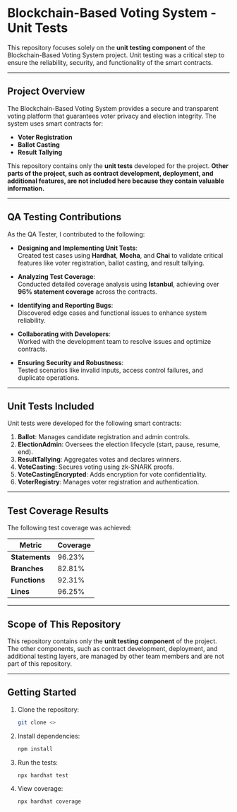 # **Blockchain-Based Voting System - Unit Tests**

This repository focuses solely on the **unit testing component** of the Blockchain-Based Voting System project. Unit testing was a critical step to ensure the reliability, security, and functionality of the smart contracts.

---

## **Project Overview**

The Blockchain-Based Voting System provides a secure and transparent voting platform that guarantees voter privacy and election integrity. The system uses smart contracts for:

- **Voter Registration**
- **Ballot Casting**
- **Result Tallying**

This repository contains only the **unit tests** developed for the project. **Other parts of the project, such as contract development, deployment, and additional features, are not included here because they contain valuable information.**

---

## **QA Testing Contributions**

As the QA Tester, I contributed to the following:

- **Designing and Implementing Unit Tests**:  
  Created test cases using **Hardhat**, **Mocha**, and **Chai** to validate critical features like voter registration, ballot casting, and result tallying.

- **Analyzing Test Coverage**:  
  Conducted detailed coverage analysis using **Istanbul**, achieving over **96% statement coverage** across the contracts.

- **Identifying and Reporting Bugs**:  
  Discovered edge cases and functional issues to enhance system reliability.

- **Collaborating with Developers**:  
  Worked with the development team to resolve issues and optimize contracts.

- **Ensuring Security and Robustness**:  
  Tested scenarios like invalid inputs, access control failures, and duplicate operations.

---

## **Unit Tests Included**

Unit tests were developed for the following smart contracts:

1. **Ballot**: Manages candidate registration and admin controls.
2. **ElectionAdmin**: Oversees the election lifecycle (start, pause, resume, end).
3. **ResultTallying**: Aggregates votes and declares winners.
4. **VoteCasting**: Secures voting using zk-SNARK proofs.
5. **VoteCastingEncrypted**: Adds encryption for vote confidentiality.
6. **VoterRegistry**: Manages voter registration and authentication.

---

## **Test Coverage Results**

The following test coverage was achieved:

| **Metric**    | **Coverage**  |
|---------------|---------------|
| **Statements** | 96.23%       |
| **Branches**   | 82.81%       |
| **Functions**  | 92.31%       |
| **Lines**      | 96.25%       |

---

## **Scope of This Repository**

This repository contains only the **unit testing component** of the project. The other components, such as contract development, deployment, and additional testing layers, are managed by other team members and are not part of this repository.

---

## **Getting Started**

1. Clone the repository:
   ```bash
   git clone <>
   ```
2. Install dependencies:
   ```bash
   npm install
   ```
3. Run the tests:
   ```bash
   npx hardhat test
   ```
4. View coverage:
   ```bash
   npx hardhat coverage
   ```
